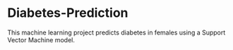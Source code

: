 # Diabetes-Prediction

This machine learning project predicts diabetes in females using a Support Vector Machine model.
